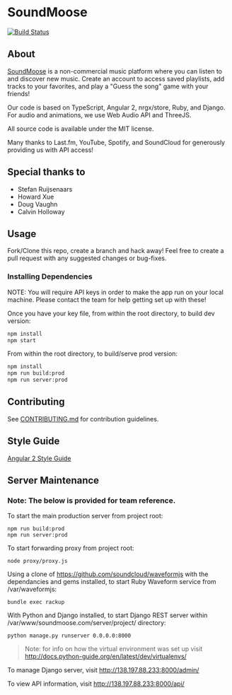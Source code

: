 # SoundMoose

[![Build Status](https://travis-ci.org/hrr20-over9000/SoundMoose.svg?branch=master)](https://travis-ci.org/hrr20-over9000/SoundMoose)

## About

[SoundMoose](http://www.soundmoose.com) is a non-commercial music platform where you can listen to and discover new music. Create an account to access saved playlists, add tracks to your favorites, and play a "Guess the song" game with your friends!

Our code is based on TypeScript, Angular 2, nrgx/store, Ruby, and Django. For audio and animations, we use Web Audio API and ThreeJS.

All source code is available under the MIT license.

Many thanks to Last.fm, YouTube, Spotify, and SoundCloud for generously providing us with API access!

## Special thanks to

  - Stefan Ruijsenaars
  - Howard Xue
  - Doug Vaughn
  - Calvin Holloway

## Usage

Fork/Clone this repo, create a branch and hack away! Feel free to create a pull request with any suggested changes or bug-fixes.

### Installing Dependencies

NOTE: You will require API keys in order to make the app run on your local machine. Please contact the team for help getting set up with these!

Once you have your key file, from within the root directory, to build dev version:

```sh
npm install
npm start
```

From within the root directory, to build/serve prod version:

```sh
npm install
npm run build:prod
npm run server:prod
```

## Contributing

See [CONTRIBUTING.md](CONTRIBUTING.md) for contribution guidelines.

## Style Guide

[Angular 2 Style Guide](https://angular.io/docs/ts/latest/guide/style-guide.html#!#naming)

## Server Maintenance
### Note: The below is provided for team reference.

To start the main production server from project root:
```
npm run build:prod
npm run server:prod
```

To start forwarding proxy from project root:
```
node proxy/proxy.js
```

Using a clone of https://github.com/soundcloud/waveformjs with the dependancies and gems installed, to start Ruby Waveform service from /var/waveformjs:
```
bundle exec rackup
```

With Python and Django installed, to start Django REST server within /var/www/soundmoose.com/server/project/ directory:
```
python manage.py runserver 0.0.0.0:8000
```

> Note: for info on how the virtual environment was set up visit http://docs.python-guide.org/en/latest/dev/virtualenvs/

To manage Django server, visit http://138.197.88.233:8000/admin/

To view API information, visit http://138.197.88.233:8000/api/
